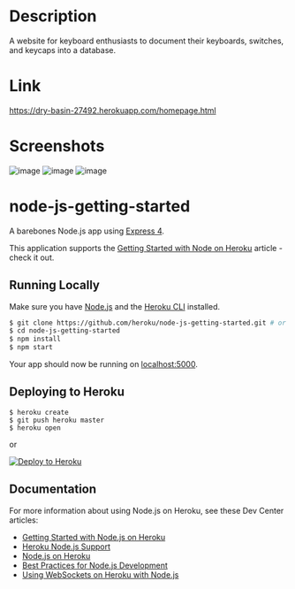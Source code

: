 # Description
A website for keyboard enthusiasts to document their keyboards, switches, and keycaps into a database.

# Link
https://dry-basin-27492.herokuapp.com/homepage.html

# Screenshots
![image](https://user-images.githubusercontent.com/11774190/63293619-7c6e5800-c296-11e9-81ef-4b66dcaca12b.png)
![image](https://user-images.githubusercontent.com/11774190/63293626-7ed0b200-c296-11e9-8efe-ab301a3c6c37.png)
![image](https://user-images.githubusercontent.com/11774190/63293629-809a7580-c296-11e9-9afd-f0052d779f07.png)

# node-js-getting-started

A barebones Node.js app using [Express 4](http://expressjs.com/).

This application supports the [Getting Started with Node on Heroku](https://devcenter.heroku.com/articles/getting-started-with-nodejs) article - check it out.

## Running Locally

Make sure you have [Node.js](http://nodejs.org/) and the [Heroku CLI](https://cli.heroku.com/) installed.

```sh
$ git clone https://github.com/heroku/node-js-getting-started.git # or clone your own fork
$ cd node-js-getting-started
$ npm install
$ npm start
```

Your app should now be running on [localhost:5000](http://localhost:5000/).

## Deploying to Heroku

```
$ heroku create
$ git push heroku master
$ heroku open
```
or

[![Deploy to Heroku](https://www.herokucdn.com/deploy/button.png)](https://heroku.com/deploy)

## Documentation

For more information about using Node.js on Heroku, see these Dev Center articles:

- [Getting Started with Node.js on Heroku](https://devcenter.heroku.com/articles/getting-started-with-nodejs)
- [Heroku Node.js Support](https://devcenter.heroku.com/articles/nodejs-support)
- [Node.js on Heroku](https://devcenter.heroku.com/categories/nodejs)
- [Best Practices for Node.js Development](https://devcenter.heroku.com/articles/node-best-practices)
- [Using WebSockets on Heroku with Node.js](https://devcenter.heroku.com/articles/node-websockets)
